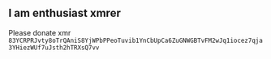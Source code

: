 ## I am enthusiast xmrer
Please donate xmr `83YCRPRJvty8oTrQAniS8YjWPbPPeoTuvib1YnCbUpCa6ZuGNWGBTvFM2wJq1iocez7qja3YHiezWUf7uJsth2hTRXsQ7vv`
<!--
**nickalons/nickalons** is a ✨ _special_ ✨ repository because its `README.md` (this file) appears on your GitHub profile.

Here are some ideas to get you started:

- 🔭 I’m currently working on ...
- 🌱 I’m currently learning ...
- 👯 I’m looking to collaborate on ...
- 🤔 I’m looking for help with ...
- 💬 Ask me about ...
- 📫 How to reach me: ...
- 😄 Pronouns: ...
- ⚡ Fun fact: ...
-->
